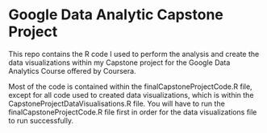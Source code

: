 # Google Data Analytic Capstone Project

This repo contains the R code I used to perform the analysis and create the data visualizations within my Capstone project for the Google Data Analytics Course offered by Coursera.

Most of the code is contained within the finalCapstoneProjectCode.R file, except for all code used to created data visualizations, which is within the CapstoneProjectDataVisualisations.R file. You will have to run the finalCapstoneProjectCode.R file first in order for the data visualizations file to run successfully.
